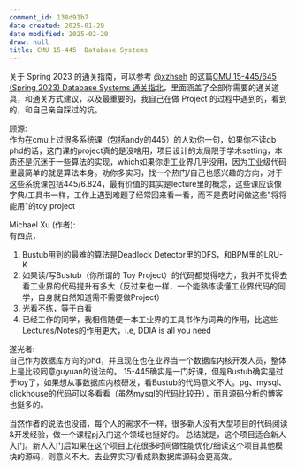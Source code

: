 ```yaml
---
comment_id: 138d91b7
date created: 2025-01-29
date modified: 2025-02-20
draw: null
title: CMU 15-445  Database Systems
---
```

关于 Spring 2023 的通关指南，可以参考 [@xzhseh](https://github.com/xzhseh) 的这篇[CMU 15-445/645 (Spring 2023) Database Systems 通关指北](https://zhuanlan.zhihu.com/p/637960746)，里面涵盖了全部你需要的通关道具，和通关方式建议，以及最重要的，我自己在做 Project 的过程中遇到的，看到的，和自己亲自踩过的坑。

顾源:  
作为在cmu上过很多系统课（包括andy的445）的人劝你一句，如果你不读db phd的话，这门课的project真的是没啥用，项目设计的太局限于学术setting，本质还是沉迷于一些算法的实现，which如果你走工业界几乎没用，因为工业级代码里最简单的就是算法本身。劝你多实习，找一个热门/自己也感兴趣的方向，对于这些系统课包括445/6.824，最有价值的其实是lecture里的概念，这些课应该像字典/工具书一样，工作上遇到难题了经常回来看一看，而不是费时间做这些"将将能用"的toy project

Michael Xu (作者):  
有四点，

1. Bustub用到的最难的算法是Deadlock Detector里的DFS，和BPM里的LRU-K
2. 如果读/写Bustub（你所谓的 Toy Project）的代码都觉得吃力，我并不觉得去看工业界的代码提升有多大（反过来也一样，一个能熟练读懂工业界代码的同学，自身就自然知道需不需要做Project）
3. 光看不练，等于白看
4. 已经工作的同学，我相信随便一本工业界的工具书作为词典的作用，比这些Lectures/Notes的作用更大，i.e, DDIA is all you need

遂光者:  
自己作为数据库方向的phd，并且现在也在业界当一个数据库内核开发人员，整体上是比较同意guyuan的说法的。
15-445确实是一门好课，但是Bustub确实是过于toy了，如果想从事数据库内核研发，看Bustub的代码意义不大。pg、mysql、clickhouse的代码可以多看看（虽然mysql的代码比较丑），而且源码分析的博客也挺多的。

当然作者的说法也没错，每个人的需求不一样，很多新人没有大型项目的代码阅读&开发经验，做一个课程pj入门这个领域也挺好的。
总结就是，这个项目适合新人入门。新人入门后如果在这个项目上花很多时间做性能优化/细读这个项目其他模块的源码，则意义不大。去业界实习/看成熟数据库源码会更高效。
